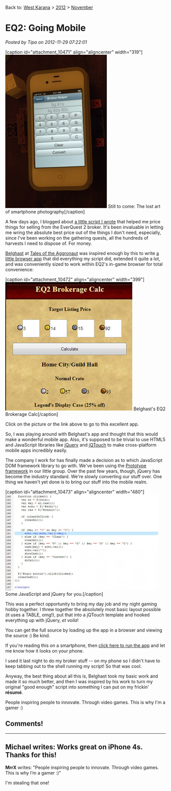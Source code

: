 Back to: [West Karana](/posts/westkarana.md) > [2012](/posts/2012/westkarana.md) > [November](./westkarana.md)
# EQ2: Going Mobile

*Posted by Tipa on 2012-11-29 07:22:01*

[caption id="attachment\_10471" align="aligncenter" width="319"][![](../../../uploads/2012/11/IMG_8919-319x480.jpg "Still to come: The lost art of smartphone photography")](../../../uploads/2012/11/IMG_8919.jpg) Still to come: The lost art of smartphone photography[/caption]

A few days ago, I blogged about [a little script I wrote](../../../index.php/2012/11/21/eq2-not-gonna-fight/) that helped me price things for selling from the EverQuest 2 broker. It's been invaluable in letting me wring the absolute best price out of the things I don't need, especially, since I've been working on the gathering quests, all the hundreds of harvests I need to dispose of. For money.

[Belghast](https://plus.google.com/103824420081860414200/posts) at [Tales of the Aggronaut](http://aggronaut.com/) was inspired enough by this to write [a little browser app](http://aggronaut.com/eq2brokeragecalc/index.php) that did everything my script did, extended it quite a lot, and was conveniently sized to work within EQ2's in-game browser for total convenience:

[caption id="attachment\_10472" align="aligncenter" width="399"][![](../../../uploads/2012/11/Fullscreen-capture-11292012-70013-AM.jpg "EQ2 Brokerage Calc")](http://aggronaut.com/eq2brokeragecalc/index.php) Belghast's EQ2 Brokerage Calc[/caption]

Click on the picture or the link above to go to this excellent app.

So, I was playing around with Belghast's app and thought that this would make a wonderful mobile app. Also, it's supposed to be trivial to use HTML5 and JavaScript libraries like [jQuery](http://jquery.com/) and [jQTouch](http://www.jqtouch.com/) to make cross-platform mobile apps incredibly easily.

The company I work for has finally made a decision as to which JavaScript DOM framework library to go with. We've been using the [Prototype framework](http://prototypejs.org/) in our little group. Over the past few years, though, jQuery has become the industry standard. We're slowly converting our stuff over. One thing we haven't yet done is to bring our stuff into the mobile realm.

[caption id="attachment\_10473" align="aligncenter" width="480"][![](../../../uploads/2012/11/Fullscreen-capture-11292012-71056-AM-480x300.jpg "Some JavaScript and jQuery for you.")](../../../uploads/2012/11/Fullscreen-capture-11292012-71056-AM.jpg) Some JavaScript and jQuery for you.[/caption]

This was a perfect opportunity to bring my day job and my night gaming hobby together. I threw together the absolutely most basic layout possible (it uses a TABLE, omg!), put that into a jQTouch template and hooked everything up with jQuery, *et voila*!

You can get the full source by loading up the app in a browser and viewing the source :) Be kind.

If you're reading this on a smartphone, then [click here to run the app](http://chasingdings.com/eq2/store.html) and let me know how it looks on your phone. 

I used it last night to do my broker stuff -- on my phone so I didn't have to keep tabbing out to the shell running my script! So that was cool.

Anyway, the best thing about all this is, Belghast took my basic work and made it so much better, and then I was inspired by his work to turn my original "good enough" script into something I can put on my frickin' **résumé**. 

People inspiring people to innovate. Through video games. This is why I'm a gamer :)

## Comments!
---
**Michael** writes: Works great on iPhone 4s. Thanks for this!
---
**MrrX** writes: "People inspiring people to innovate. Through video games. This is why I’m a gamer :)"

I'm stealing that one!
